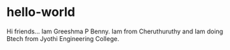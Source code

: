 # hello-world
Hi friends...
Iam Greeshma P Benny. Iam from Cheruthuruthy and Iam doing Btech from Jyothi Engineering College.
